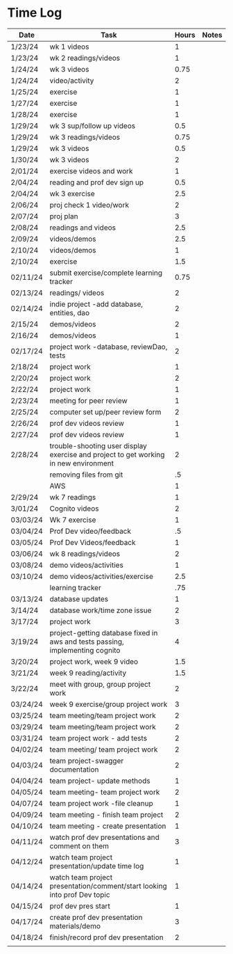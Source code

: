 
# Time Log

| Date     | Task                                                                                 | Hours | Notes |
|----------|--------------------------------------------------------------------------------------|-------|-------|
| 1/23/24  | wk 1 videos                                                                          | 1     |       |
| 1/23/24  | wk 2 readings/videos                                                                 | 1     |       |
| 1/24/24  | wk 3 videos                                                                          | 0.75  |       |
| 1/24/24  | video/activity                                                                       | 2     |       |
| 1/25/24  | exercise                                                                             | 1     |       |
| 1/27/24  | exercise                                                                             | 1     |       |
| 1/28/24  | exercise                                                                             | 1     |       |
| 1/29/24  | wk 3 sup/follow up videos                                                            | 0.5   |       |
| 1/29/24  | wk 3 readings/videos                                                                 | 0.75  |       |
| 1/29/24  | wk 3  videos                                                                         | 0.5   |       |
| 1/30/24  | wk 3  videos                                                                         | 2     |       |
| 2/01/24  | exercise videos and work                                                             | 1     |       |
| 2/04/24  | reading and prof dev sign up                                                         | 0.5   |       |
| 2/04/24  | wk 3 exercise                                                                        | 2.5   |       |
| 2/06/24  | proj check 1 video/work                                                              | 2     |       |
| 2/07/24  | proj plan                                                                            | 3     |       |
| 2/08/24  | readings and videos                                                                  | 2.5   |       |
| 2/09/24  | videos/demos                                                                         | 2.5   |       |
| 2/10/24  | videos/demos                                                                         | 1     |       |
| 2/10/24  | exercise                                                                             | 1.5   |       |
| 02/11/24 | submit exercise/complete learning tracker                                            | 0.75  |       |
| 02/13/24 | readings/ videos                                                                     | 2     |       |
| 02/14/24 | indie project -add database, entities, dao                                           | 2     |       |
| 2/15/24  | demos/videos                                                                         | 2     |       |
| 2/16/24  | demos/videos                                                                         | 1     |       |
| 02/17/24 | project work -database, reviewDao, tests                                             | 2     |       |
| 2/18/24  | project work                                                                         | 1     |       |
| 2/20/24  | project work                                                                         | 2     |       |
| 2/22/24  | project work                                                                         | 1     |       |
| 2/23/24  | meeting for peer review                                                              | 1     |       |
| 2/25/24  | computer set up/peer review form                                                     | 2     |       |
| 2/26/24  | prof dev videos review                                                               | 1     |       |
| 2/27/24  | prof dev videos review                                                               | 1     |       |
| 2/28/24  | trouble-shooting user display exercise and project to get working in new environment | 2     |       |
|          | removing files from git                                                              | .5    |       |
|          | AWS                                                                                  | 1     |       |
| 2/29/24  | wk 7 readings                                                                        | 1     |       |
| 3/01/24  | Cognito videos                                                                       | 2     |       |
| 03/03/24 | Wk 7 exercise                                                                        | 1     |       |
| 03/04/24 | Prof Dev video/feedback                                                              | .5    |       |
| 03/05/24 | Prof Dev Videos/feedback                                                             | 1     |       |
| 03/06/24 | wk 8 readings/videos                                                                 | 2     |       |
| 03/08/24 | demo videos/activities                                                               | 1     |       |
| 03/10/24 | demo videos/activities/exercise                                                      | 2.5   |       |
|          | learning tracker                                                                     | .75   |       |
| 03/13/24 | database updates                                                                     | 1     |       |
| 3/14/24  | database work/time zone issue                                                        | 2     |       |
| 3/17/24  | project work                                                                         | 3     |       |
| 3/19/24  | project-getting database fixed in aws and tests passing, implementing cognito        | 4     |       |
| 3/20/24  | project work, week 9 video                                                           | 1.5   |       |
| 3/21/24  | week 9 reading/activity                                                              | 1.5   |       |
| 3/22/24  | meet with group, group project work                                                  | 2     |       |
| 03/24/24 | week 9 exercise/group project work                                                   | 3     |       |
| 03/25/24 | team meeting/team project work                                                       | 2     |       |
| 03/29/24 | team meeting/team project work                                                       | 2     |       |
| 03/31/24 | team project work - add tests                                                        | 2     |       |
| 04/02/24 | team meeting/ team project work                                                      | 2     |       |
| 04/03/24 | team project-swagger documentation                                                   | 2     |       |
| 04/04/24 | team project- update methods                                                         | 1     |       |
| 04/05/24 | team meeting- team project work                                                      | 2     |       |
| 04/07/24 | team project work -file cleanup                                                      | 1     |       |
| 04/09/24 | team meeting - finish team project                                                   | 2     |       |
| 04/10/24 | team meeting - create presentation                                                   | 1     |       |
| 04/11/24 | watch prof dev presentations and comment on them                                     | 3     |       |
| 04/12/24 | watch team project presentation/update time log                                      | 1     |       |
| 04/14/24 | watch team project presentation/comment/start looking into prof Dev topic            | 1     |       |
| 04/15/24 | prof dev pres start                                                                  | 1     |       |
| 04/17/24 | create prof dev presentation materials/demo                                          | 3     |       |
| 04/18/24 | finish/record prof dev presentation                                                  | 2     |       |
|          |                                                                                      |       |       |

